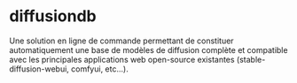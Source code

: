 # diffusiondb
Une solution en ligne de commande permettant de constituer automatiquement une base de modèles de diffusion complète et compatible avec les principales applications web open-source existantes (stable-diffusion-webui, comfyui, etc...).

